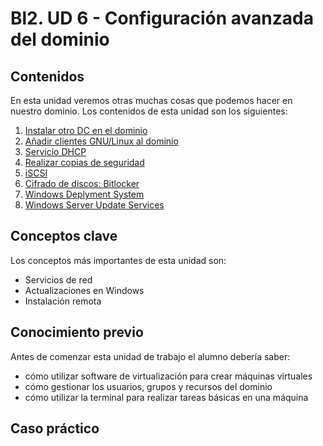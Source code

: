 # Bl2. UD 6 - Configuración avanzada del dominio

## Contenidos
En esta unidad veremos otras muchas cosas que podemos hacer en nuestro dominio. Los contenidos de esta unidad son los siguientes:
1. [Instalar otro DC en el dominio](bdc.md)
2. [Añadir clientes GNU/Linux al dominio](linux.md)
3. [Servicio DHCP](dhcp.md)
4. [Realizar copias de seguridad](backups.md)
5. [iSCSI](iscsi.md)
6. [Cifrado de discos: Bitlocker](bitlocker.md)
7. [Windows Deplyment System](wds.md)
8. [Windows Server Update Services](wsus.md)

## Conceptos clave
Los conceptos más importantes de esta unidad son:
- Servicios de red
- Actualizaciones en Windows
- Instalación remota

## Conocimiento previo
Antes de comenzar esta unidad de trabajo el alumno debería saber:
- cómo utilizar software de virtualización para crear máquinas virtuales
- cómo gestionar los usuarios, grupos y recursos del dominio
- cómo utilizar la terminal para realizar tareas básicas en una máquina

## Caso práctico

